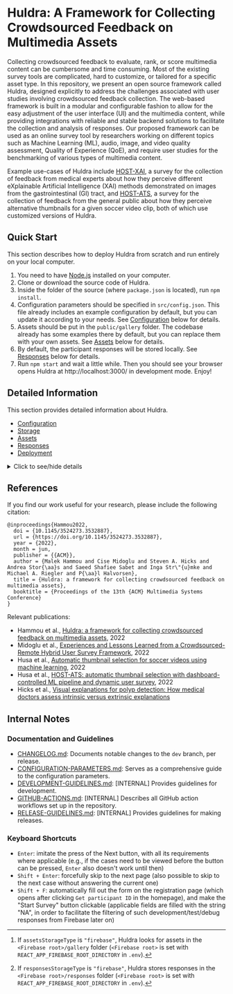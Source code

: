 # Huldra: A Framework for Collecting Crowdsourced Feedback on Multimedia Assets

Collecting crowdsourced feedback to evaluate, rank, or score multimedia content can be cumbersome and time consuming. Most of the existing survey tools are complicated, hard to customize, or tailored for a specific asset type. In this repository, we present an open source framework called Huldra, designed explicitly to address the challenges associated with user studies involving crowdsourced feedback collection. The web-based framework is built in a modular and configurable fashion to allow for the easy adjustment of the user interface (UI) and the multimedia content, while providing integrations with reliable and stable backend solutions to facilitate the collection and analysis of responses.
Our proposed framework can be used as an online survey tool by researchers working on different topics such as Machine Learning (ML), audio, image, and video quality assessment, Quality of Experience (QoE), and require user studies for the benchmarking of various types of multimedia content.

Example use-cases of Huldra include [HOST-XAI](https://host-xai.herokuapp.com), a survey for the collection of feedback from medical experts about how they perceive different eXplainable Artificial Intelligence (XAI) methods demonstrated on images from the gastrointestinal (GI) tract, and [HOST-ATS](https://host-ats.herokuapp.com), a survey for the collection of feedback from the general public about how they perceive alternative thumbnails for a given soccer video clip, both of which use customized versions of Huldra.

## Quick Start

This section describes how to deploy Huldra from scratch and run entirely on your local computer.

1. You need to have [Node.js](https://nodejs.org/) installed on your computer.
2. Clone or download the source code of Huldra.
3. Inside the folder of the source (where `package.json` is located), run `npm install`.
4. Configuration parameters should be specified in `src/config.json`. This file already includes an example configuration by default, but you can update it according to your needs. See [Configuration](#configuration) below for details.
5. Assets should be put in the `public/gallery` folder. The codebase already has some examples there by default, but you can replace them with your own assets. See [Assets](#assets) below for details.
6. By default, the participant responses will be stored locally. See [Responses](#responses) below for details.
7. Run `npm start` and wait a little while. Then you should see your browser opens Huldra at http://localhost:3000/ in development mode. Enjoy!


## Detailed Information

This section provides detailed information about Huldra.

- [Configuration](#configuration)
- [Storage](#storage)
- [Assets](#assets)
- [Responses](#responses)
- [Deployment](#deployment)

<details>
  <summary>Click to see/hide details</summary>

### Configuration

You can customize your instance by changing configuration parameters using the `.env` file or the `src/config.json` file. 
Configuration parameters specified as environment variables in `.env` take precedence over those specified in `config.json`.

Note that the `.env` file is not included in the repository. 
<!-- It's only necessary if you want to put your assets or participant responses in Firebase. See [Assets](#assets) and [Responses](#responses) sections below for more information. -->

When you deploy to a server such as Heroku, you can upload a `.env` file or specify configuration parameters through the Heroku interface (see [Deployment](#deployment) for more information), which take precedence over `config.json`. This can be useful if you want to customize your instance without changing any code.

See [CONFIGURATION-PARAMETERS.md](/docs/CONFIGURATION-PARAMETERS.md) for more information about the configuration parameters.

### Storage

In order to use Google Firebase to store assets and/or responses, you need to set up a Firebase project first.

- Login to https://firebase.google.com/ with your Google account.
- Click **Go to console**.
- Click **+ Add project** and follow the prompts to create a project.
- Click the **</>** icon to create a web app.
- Once the web app is created, the project configuration page will be opened automatically. Here you can see Firebase connection parameters such as `apiKey` and `appId`. Save these for later use. (If you forget, you can find this info under **Project Overview** -> **Project settings** -> **General**.)
- In your project, go to **All Products** -> **Authentication**. On the **Sign-in Methods** page, enable the **Anonymous** sign-in method

In order for Huldra to be able to connect to your Firebase project, you need to set up environment variables with the relevant credentials. 

- Create a file named `.env` in the same folder as `package.json`. The content of the file should be in the following format:

```
REACT_APP_FIREBASE_API_KEY="Hmp4B8AgT@n!6*p@Hmp4B8AgT@n!6*p@Hmp4B8AgT@n!6*p@Hmp"
REACT_APP_FIREBASE_AUTH_DOMAIN="foobar.firebaseapp.com"
REACT_APP_FIREBASE_PROJECT_ID="foobar"
REACT_APP_FIREBASE_STORAGE_BUCKET="foobar.appspot.com"
REACT_APP_FIREBASE_MESSAGING_SENDER_ID="1234567890"
REACT_APP_FIREBASE_APP_ID="Hmp4B8AgT@n!6*p@"
REACT_APP_FIREBASE_ROOT_DIRECTORY="/dev"
```

- Don't use the values given as examples above because they are only dummy content. You should replace them with the Firebase connection parameters you get in the last step of setting up a Firebase project.
- You can choose whichever directory you like for `REACT_APP_FIREBASE_ROOT_DIRECTORY`. However, make sure that your `gallery` folder is under it. For instance, if you would like to have a folder structure as `dev/gallery`, you should specify `REACT_APP_FIREBASE_ROOT_DIRECTORY="/dev"`. Don't forget to place a forward slash at the start of the path.


### Assets

The assets are the images, audio and/or video clips that you want to collect feedback on. Huldra automatically generates the question pages in the survey based on the assets you provide. 

- The assets can be placed either locally or in your Firebase bucket. You can configure this in `config.json` under `REACT_APP_general` -> `storage` -> `assetsStorageType` (possible values for `assetsStorageType`: `"local"`, `"firebase"`).
- By default, Huldra reads assets from the `public/gallery` folder (default value for `assetsStorageType`: `"local"`). 
- As the cases are fetched at the beginning of the survey, if you change the value of these parameters, you need to go to the homepage and restart the survey from scratch by clicking the "Get participant ID" button.
- In either storage type, the asset folders and files have to adhere to the [folder structure](#directory-tree) and [naming convention](#naming-convention) given below.
- If a case folder is missing any of the required files, the case will be skipped.
- See the [Case Order](#case-order) section below for details about the ordering of cases.

If `assetsStorageType` is `"local"`:
- We look for assets in `public/gallery`.
- You need to specify the names of the case folders in `config.json` under `REACT_APP_general` -> `caseOrder` -> `cases`. This field must be populated as an array of strings, with the case foldernames in the order you would like them to appear in the survey (subject to potential shuffling as described in [Case Order](#case-order)).

If `assetsStorageType` is `"firebase"`:
- If you want to put your assets in Firebase, you need to [set up a Firebase project](#storage), and upload the assets to your Firebase storage bucket.
- In Firebase console, find **Storage** in **All Products**. You can create folders in your storage bucket.
- Huldra reads assets from the `gallery` folder by default[^1], so upload your assets (images, audio and/or video clips) in this folder.

[^1]: If `assetsStorageType` is `"firebase"`, Huldra looks for assets in the `<Firebase root>/gallery` folder (`<Firebase root>` is set with `REACT_APP_FIREBASE_ROOT_DIRECTORY` in `.env`).
 
#### Directory Tree

```
gallery
└───cases
│   └───audio-lorem
|       └───audio-lorem-a.mp3
|       └───audio-lorem-b.mp3
│   └───video-ipsum
|       └───video-ipsum-a.mp4
|       └───video-ipsum-b.mp4
│   └───hybrid-amet
|       └───hybrid-amet.mp4
|       └───hybrid-amet-a.jpeg
|       └───hybrid-amet-b.jpeg
│   └───image-sit
|       └───image-sit.jpeg
|       └───image-sit-a.jpeg
|       └───image-sit-b.jpeg
|       └───image-sit.json
```

For an image case, a json file is also necessary. The json file should contain the description of the image and the description will be used on the page for that image case. An example of the json file is as follows:

```
{
  "description": "Write your description here."
}
```

#### Naming Convention

The assets have to adhere to the following naming convention:

- Folder: `<type>-<label>`
- Main asset: `<type>-<label>.<extension>`
- Option A: `<type>-<label>-a.<extension>`
- Option B: `<type>-<label>-b.<extension>`
- JSON file: `<type>-<label>.json`

`<type>` has to be one of the following: `audio`, `video`, `image`, or `hybrid`.

Refer to the [Directory Tree](#directory-tree) section about which assets are required for each type.

#### Supported File Extensions

```
image: ["jpg", "jpeg", "png", "gif"],
audio: ["mp3", "wav", "ogg", "aac", "flac"],
video: ["mp4", "webm", "mov"],
```

The file extensions must be lowercase.

This is also the order in which the app will look for assets. For example, if you have both `image-sit.jpg` and `image-sit.png`, the app will use `image-sit.jpg`.

#### Case Order

If `assetsStorageType` is `"local"`, `REACT_APP_general` -> `caseOrder` -> `cases` in `config.json` must be populated with the list of case foldernames.

If `assetsStorageType` is `"firebase"`, the `cases` array can be empty.
If `cases` is not empty, the app uses these cases; if empty, the app fetches all cases from Firebase.

The app only uses valid cases (cases with all the necessary assets) and the order of cases is decided by the `shuffle` parameter as described below.

The `shuffle` parameter under `caseOrder` has the following effects:

- If `cases` is empty: categorized shuffle
- If `cases` is not empty:
  - `"shuffle": "categorized"`: the order of the cases is shuffled within each case type, but the order of the types is hardcoded (image, hybrid, video, and audio)
  - `"shuffle": "full"`: all the cases are shuffled
  - If `shuffle` is not specified: the app uses the order specified in `cases`

If you change the value of these parameters, you need to go to the home page and restart the survey from scratch by clicking the "Get participant ID" button

#### Example Assets

We put some example assets in `public/gallery` (minimal working example with all case types, as well as placeholder images and example assets for other pages), so that when you clone the repo and [run directly](#quick-start), you can have a fully working example locally.

The case assets were downloaded from [Pexels](https://www.pexels.com/), which allows free use of their images and videos without attribution, as well as modification (see https://www.pexels.com/license/ for details).


### Responses

At the end of the survey, Huldra generates a file containing the responses of the participant. 

- The responses can be either be downloaded or pushed to the Firebase bucket[^2]. You can configure this in `config.json` under `REACT_APP_general` -> `storage` -> `responsesStorageType` (possible values for `responsesStorageType`: `"download"`, `"firebase"`).
- By default, Huldra will prompt the participant to download the file containing their responses at the end of the survey (default value for `responsessStorageType`: `"download"`). 

[^2]: If `responsesStorageType` is `"firebase"`, Huldra stores responses in the `<Firebase root>/responses` folder (`<Firebase root>` is set with `REACT_APP_FIREBASE_ROOT_DIRECTORY` in `.env`).

Note that the two parameters `assetsStorageType` and `responsesStorageType` are independent of each other, which means you can have the following combinations:

- `assetsStorageType` is `"local"` and `responsesStorageType` is `"download"` (default)
- `assetsStorageType` is `"local"` and `responsesStorageType` is `"firebase"`
- `assetsStorageType` is `"firebase"` and `responsesStorageType` is `"download"`
- `assetsStorageType` is `"firebase"` and `responsesStorageType` is `"firebase"`


### Deployment

You can delopy Huldra to servers that support Node.js, such as [Heroku](https://heroku.com/), [Netlify](https://www.netlify.com/) or [GitHub Pages](https://pages.github.com/).

For Heroku, you can set Firebase connection parameters in the Heroku interface as config vars for your app (from the project page: **Settings** -> **Config Vars**). See [Heroku's documantation](https://devcenter.heroku.com/articles/github-integration) if you need help on how to deploy to Heroku from GitHub.

For Netlify, you can set variables under **Site settings** -> **Build & deploy** -> **Environment** -> **Environment variables**.

For GitHub Pages, go to your repository's **Setting** -> **Secrets** to enter the Firebase connection parameters.

<!-- You can change Firebase settings to suit your needs.-->
**CORS error messages from Firebase:** If you see CORS error messages from Firabase in the console, that means you must [configure your Cloud Storage bucket for cross-origin access (CORS)](https://firebase.google.com/docs/storage/web/download-files#cors_configuration). [Here](https://stackoverflow.com/a/71193349/802678) is a guide on how to do it.

</details>


## References

If you find our work useful for your research, please include the following citation:

```
@inproceedings{Hammou2022,
  doi = {10.1145/3524273.3532887},
  url = {https://doi.org/10.1145/3524273.3532887},
  year = {2022},
  month = jun,
  publisher = {{ACM}},
  author = {Malek Hammou and Cise Midoglu and Steven A. Hicks and Andrea Stor{\aa}s and Saeed Shafiee Sabet and Inga Str\"{u}mke and Michael A. Riegler and P{\aa}l Halvorsen},
  title = {Huldra: a framework for collecting crowdsourced feedback on multimedia assets},
  booktitle = {Proceedings of the 13th {ACM} Multimedia Systems Conference}
}
```

Relevant publications:
- Hammou et al., [Huldra: a framework for collecting crowdsourced feedback on multimedia assets](https://dl.acm.org/doi/abs/10.1145/3524273.3532887), 2022
- Midoglu et al., [Experiences and Lessons Learned from a Crowdsourced-Remote Hybrid User Survey Framework](https://ieeexplore.ieee.org/document/10019678), 2022
- Husa et al., [Automatic thumbnail selection for soccer videos using machine learning](https://dl.acm.org/doi/abs/10.1145/3524273.3528182), 2022
- Husa et al., [HOST-ATS: automatic thumbnail selection with dashboard-controlled ML pipeline and dynamic user survey](https://dl.acm.org/doi/abs/10.1145/3524273.3532908), 2022
- Hicks et al., [Visual explanations for polyp detection: How medical doctors assess intrinsic versus extrinsic explanations](https://arxiv.org/abs/2204.00617)


## Internal Notes

### Documentation and Guidelines

- [CHANGELOG.md](CHANGELOG.md): Documents notable changes to the `dev` branch, per release.
- [CONFIGURATION-PARAMETERS.md](/docs/CONFIGURATION-PARAMETERS.md): Serves as a comprehensive guide to the configuration parameters.
- [DEVELOPMENT-GUIDELINES.md](/docs/DEVELOPMENT-GUIDELINES.md): [INTERNAL] Provides guidelines for development.
- [GITHUB-ACTIONS.md](/docs/GITHUB-ACTIONS.md): [INTERNAL] Describes all GitHub action workflows set up in the repository.
- [RELEASE-GUIDELINES.md](/docs/RELEASE-GUIDELINES.md): [INTERNAL] Provides guidelines for making releases.

### Keyboard Shortcuts

- `Enter`: imitate the press of the Next button, with all its requirements where applicable (e.g., if the cases need to be viewed before the button can be pressed, `Enter` also doesn't work until then)
- `Shift + Enter`: forcefully skip to the next page (also possible to skip to the next case without answering the current one)
- `Shift + F`: automatically fill out the form on the registration page (which opens after clicking `Get participant ID` in the homepage), and make the "Start Survey" button clickable (applicable fields are filled with the string "NA", in order to facilitate the filtering of such development/test/debug responses from Firebase later on)

